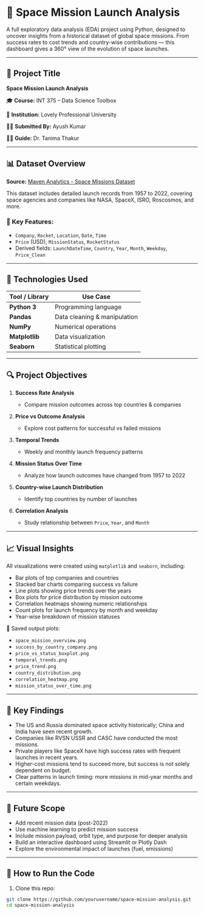 # 🚀 Space Mission Launch Analysis

A full exploratory data analysis (EDA) project using Python, designed to uncover insights from a historical dataset of global space missions.
From success rates to cost trends and country-wise contributions — this dashboard gives a 360° view of the evolution of space launches.

---

## 📁 Project Title

**Space Mission Launch Analysis** 

🎓 **Course:** INT 375 – Data Science Toolbox

🏫 **Institution:** Lovely Professional University

👨‍🎓 **Submitted By:** Ayush Kumar

👩‍🏫 **Guide:** Dr. Tanima Thakur

---

## 📊 Dataset Overview

**Source:** [Maven Analytics - Space Missions Dataset](https://www.mavenanalytics.io/data-playground?order=date_added%2Cdesc&search=space%20missions)

This dataset includes detailed launch records from 1957 to 2022, covering space agencies and companies like NASA, SpaceX, ISRO, Roscosmos, and more.

### 🔑 Key Features:

- `Company`, `Rocket`, `Location`, `Date`, `Time`
- `Price` (USD), `MissionStatus`, `RocketStatus`
- Derived fields: `LaunchDateTime`, `Country`, `Year`, `Month`, `Weekday`, `Price_Clean`

---

## 🧪 Technologies Used

| Tool / Library       | Use Case                     |
| -------------------- | ---------------------------- |
| **Python 3**   | Programming language         |
| **Pandas**     | Data cleaning & manipulation |
| **NumPy**      | Numerical operations         |
| **Matplotlib** | Data visualization           |
| **Seaborn**    | Statistical plotting         |

---

## 🔍 Project Objectives

1. **Success Rate Analysis**

   - Compare mission outcomes across top countries & companies
2. **Price vs Outcome Analysis**

   - Explore cost patterns for successful vs failed missions
3. **Temporal Trends**

   - Weekly and monthly launch frequency patterns
4. **Mission Status Over Time**

   - Analyze how launch outcomes have changed from 1957 to 2022
5. **Country-wise Launch Distribution**

   - Identify top countries by number of launches
6. **Correlation Analysis**

   - Study relationship between `Price`, `Year`, and `Month`

---

## 📈 Visual Insights

All visualizations were created using `matplotlib` and `seaborn`, including:

- Bar plots of top companies and countries
- Stacked bar charts comparing success vs failure
- Line plots showing price trends over the years
- Box plots for price distribution by mission outcome
- Correlation heatmaps showing numeric relationships
- Count plots for launch frequency by month and weekday
- Year-wise breakdown of mission statuses

📂 Saved output plots:

- `space_mission_overview.png`
- `success_by_country_company.png`
- `price_vs_status_boxplot.png`
- `temporal_trends.png`
- `price_trend.png`
- `country_distribution.png`
- `correlation_heatmap.png`
- `mission_status_over_time.png`

---

## 📘 Key Findings

- The US and Russia dominated space activity historically; China and India have seen recent growth.
- Companies like RVSN USSR and CASC have conducted the most missions.
- Private players like SpaceX have high success rates with frequent launches in recent years.
- Higher-cost missions tend to succeed more, but success is not solely dependent on budget.
- Clear patterns in launch timing: more missions in mid-year months and certain weekdays.

---

## 🔮 Future Scope

- Add recent mission data (post-2022)
- Use machine learning to predict mission success
- Include mission payload, orbit type, and purpose for deeper analysis
- Build an interactive dashboard using Streamlit or Plotly Dash
- Explore the environmental impact of launches (fuel, emissions)

---

## 📌 How to Run the Code

1. Clone this repo:

```bash
git clone https://github.com/yourusername/space-mission-analysis.git
cd space-mission-analysis
```
